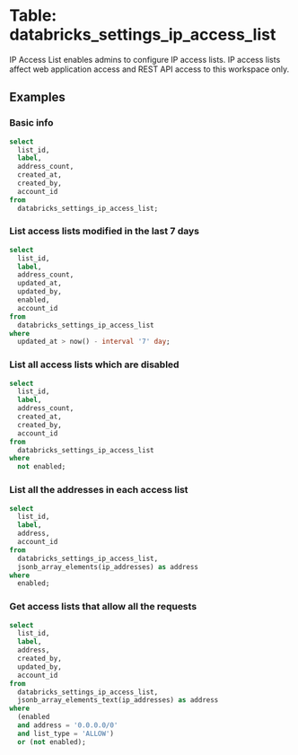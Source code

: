 # Table: databricks_settings_ip_access_list

IP Access List enables admins to configure IP access lists. IP access lists affect web application access and REST API access to this workspace only.

## Examples

### Basic info

```sql
select
  list_id,
  label,
  address_count,
  created_at,
  created_by,
  account_id
from
  databricks_settings_ip_access_list;
```

### List access lists modified in the last 7 days

```sql
select
  list_id,
  label,
  address_count,
  updated_at,
  updated_by,
  enabled,
  account_id
from
  databricks_settings_ip_access_list
where
  updated_at > now() - interval '7' day;
```

### List all access lists which are disabled

```sql
select
  list_id,
  label,
  address_count,
  created_at,
  created_by,
  account_id
from
  databricks_settings_ip_access_list
where
  not enabled;
```

### List all the addresses in each access list

```sql
select
  list_id,
  label,
  address,
  account_id
from
  databricks_settings_ip_access_list,
  jsonb_array_elements(ip_addresses) as address
where
  enabled;
```

### Get access lists that allow all the requests

```sql
select
  list_id,
  label,
  address,
  created_by,
  updated_by,
  account_id
from
  databricks_settings_ip_access_list,
  jsonb_array_elements_text(ip_addresses) as address
where
  (enabled
  and address = '0.0.0.0/0'
  and list_type = 'ALLOW')
  or (not enabled);
```